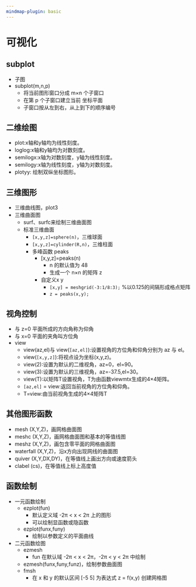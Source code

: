 ```yaml
---
mindmap-plugin: basic
---
```

# 可视化
## subplot
- 子图
- subplot(m,n,p)
    - 将当前图形窗口分成 m×n 个子窗口
    - 在第 p 个子窗口建立当前 坐标平面
    - 子窗口按从左到右，从上到下的顺序编号

## 二维绘图       
- plot:x轴和y轴均为线性刻度。
- loglog:x轴和y轴均为对数刻度。
- semilogx:x轴为对数刻度，y轴为线性刻度。 
- semilogy:x轴为线性刻度，y轴为对数刻度。 
- plotyy: 绘制双纵坐标图形。 

## 三维图形
- 三维曲线图，plot3
- 三维曲面图
    - surf、surfc来绘制三维曲面图
    - 标准三维曲面
        - `[x,y,z]=sphere(n)`，三维球面
        - `[x,y,z]=cylinder(R,n)`，三维柱面
        - 多峰函数 peaks
            - [x,y,z]=peaks(n)
                - n 的默认值为 48
                - 生成一个 n×n 的矩阵 z
            - 自定义x y
                - `[x,y] = meshgrid(-3:1/8:3);` %以0.125的间隔形成格点矩阵
                - `z = peaks(x,y);`

## 视角控制
- 与 z=0 平面所成的方向角称为仰角
- 与 x=0 平面的夹角叫方位角
- view
    - view(az,el)与 view(`[az,el]`):设置视角的方位角和仰角分别为 az 与 el。 
    - view(`[x,y,z]`):将视点设为坐标(x,y,z)。
    - view(2):设置为默认的二维视角，az=0，el=90。
    - view(3):设置为默认的三维视角，az=-37.5,el=30。
    - view(T):以矩阵T设置视角，T为由函数viewmtx生成的4×4矩阵。 
    - `[az,el]` = view:返回当前视角的方位角和仰角。
    - T=view:由当前视角生成的4×4矩阵T

## 其他图形函数
- mesh (X,Y,Z)，画网格曲面图  
- meshc (X,Y,Z)，画网格曲面图和基本的等值线图  
- meshz (X,Y,Z)，画包含零平面的网格曲面图  
- waterfall (X,Y,Z)，沿x方向出现网线的曲面图  
- quiver (X,Y,DX,DY)，在等值线上画出方向或速度箭头  
- clabel (cs)，在等值线上标上高度值  

## 函数绘制
- 一元函数绘制
	- ezplot(fun) 
		- 默认定义域 -2π < x < 2π 上的图形
		- 可以绘制显函数或隐函数
	- ezplot(funx,funy)
		- 绘制以参数定义的平面曲线 
- 二元函数绘图
	- ezmesh
		- fun 在默认域 -2π < x < 2π，-2π < y < 2π 中绘制
	- ezmesh(funx,funy,funz)，绘制参数曲面图 
	- fmsh
		- 在 x 和 y 的默认区间 [-5 5] 为表达式 z = f(x,y) 创建网格图
